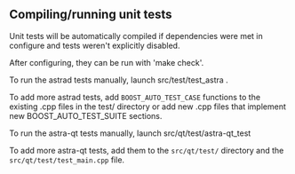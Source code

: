 Compiling/running unit tests
------------------------------------

Unit tests will be automatically compiled if dependencies were met in configure
and tests weren't explicitly disabled.

After configuring, they can be run with 'make check'.

To run the astrad tests manually, launch src/test/test_astra .

To add more astrad tests, add `BOOST_AUTO_TEST_CASE` functions to the existing
.cpp files in the test/ directory or add new .cpp files that
implement new BOOST_AUTO_TEST_SUITE sections.

To run the astra-qt tests manually, launch src/qt/test/astra-qt_test

To add more astra-qt tests, add them to the `src/qt/test/` directory and
the `src/qt/test/test_main.cpp` file.
